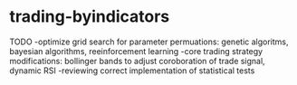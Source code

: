 # trading-byindicators
TODO
-optimize grid search for parameter permuations: genetic algoritms, bayesian algorithms, reeinforcement learning
-core trading strategy modifications: bollinger bands to adjust coroboration of trade signal, dynamic RSI
-reviewing correct implementation of statistical tests
